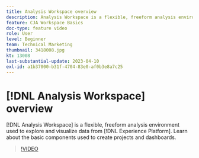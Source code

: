 ```yaml
---
title: Analysis Workspace overview
description: Analysis Workspace is a flexible, freeform analysis environment used to explore and visualize data from Experience Platform.
feature: CJA Workspace Basics
doc-type: feature video
role: User
level: Beginner
team: Technical Marketing
thumbnail: 3418008.jpg
kt: 13008
last-substantial-update: 2023-04-10
exl-id: a1b37000-b31f-4704-83e0-af0b3e8a7c25
---
```

# [!DNL Analysis Workspace] overview

[!DNL Analysis Workspace] is a flexible, freeform analysis environment used to explore and visualize data from [!DNL Experience Platform]. Learn about the basic components used to create projects and dashboards.

>[!VIDEO](https://video.tv.adobe.com/v/3418008/?quality=12&learn=on)
